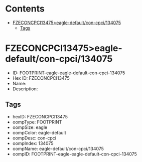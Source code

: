 



Contents
========

* [FZECONCPCI13475>eagle-default/con-cpci/134075](#fzeconcpci13475eagle-defaultcon-cpci134075)
	* [Tags](#tags)

# FZECONCPCI13475>eagle-default/con-cpci/134075

- ID: FOOTPRINT-eagle-eagle-default-con-cpci-134075
- Hex ID: FZECONCPCI13475
- Name: 
- Description: 

## Tags

- hexID: FZECONCPCI13475
- oompType: FOOTPRINT
- oompSize: eagle
- oompColor: eagle-default
- oompDesc: con-cpci
- oompIndex: 134075
- oompName: eagle-default/con-cpci/134075
- oompID: FOOTPRINT-eagle-eagle-default-con-cpci-134075
